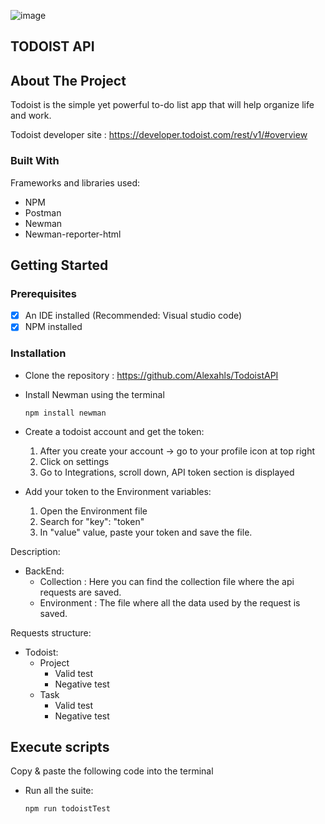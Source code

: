 
![image](https://user-images.githubusercontent.com/92478365/138358383-120b04b1-77ce-4380-9a05-3bf2c15bf4eb.png)
<!-- ABOUT THE PROJECT -->
## TODOIST API
<!-- ABOUT THE PROJECT -->
## About The Project
Todoist is the simple yet powerful to-do list app that will help organize life and work.

Todoist developer site : https://developer.todoist.com/rest/v1/#overview



### Built With
Frameworks and libraries used:
* NPM
* Postman
* Newman
* Newman-reporter-html
	
	
<!-- GETTING STARTED -->
## Getting Started
	
### Prerequisites
- [x] An IDE installed  (Recommended: Visual studio code)
- [x] NPM installed
	
### Installation
- Clone the repository : https://github.com/Alexahls/TodoistAPI
- Install Newman using the terminal
	 ```
	npm install newman
	```
- Create a todoist account and get the token:
  1. After you create your account -> go to your profile icon at top right
  2. Click on settings
  3. Go to Integrations, scroll down, API token section is displayed

- Add your token to the Environment variables: 
  1. Open the Environment file
  2. Search for "key": "token"
  3. In "value" value,  paste your token and save the file.


	   
Description:  
- BackEnd:
	* Collection : Here you can  find the collection file where the api requests are saved. 
	* Environment : The file where all the data used by the request is saved.

Requests structure:  
- Todoist:
	- Project
	  - Valid test
	  - Negative test
	- Task
	  - Valid test
	  - Negative test 



<!-- EXECUTING SCRIPTS  -->
## Execute scripts
Copy & paste the following code into the terminal
- Run all the suite:
	```
	npm run todoistTest
	```
